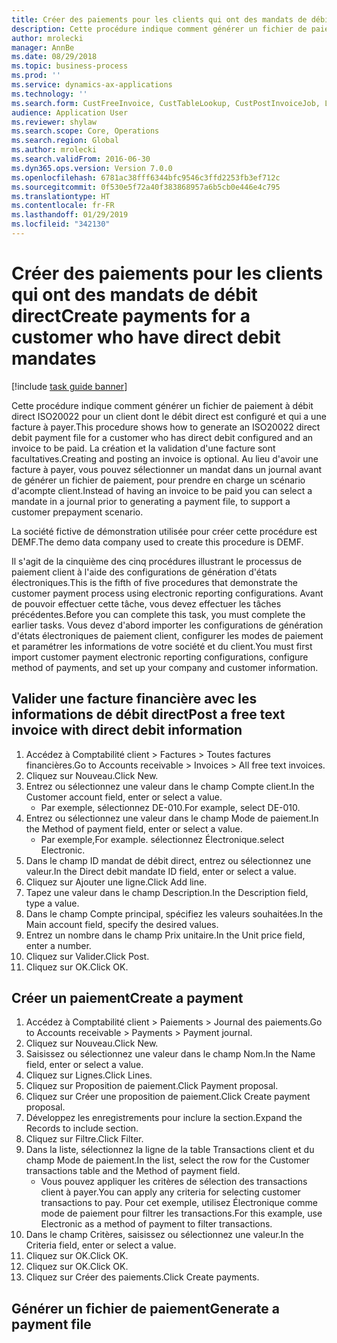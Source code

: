 ```yaml
---
title: Créer des paiements pour les clients qui ont des mandats de débit direct
description: Cette procédure indique comment générer un fichier de paiement à débit direct ISO20022 pour un client dont le débit direct est configuré et qui a une facture à payer.
author: mrolecki
manager: AnnBe
ms.date: 08/29/2018
ms.topic: business-process
ms.prod: ''
ms.service: dynamics-ax-applications
ms.technology: ''
ms.search.form: CustFreeInvoice, CustTableLookup, CustPostInvoiceJob, LedgerJournalTable, LedgerJournalTransCustPaym, SysQueryForm, CustPaymProposalEdit, BankAccountTableLookUp
audience: Application User
ms.reviewer: shylaw
ms.search.scope: Core, Operations
ms.search.region: Global
ms.author: mrolecki
ms.search.validFrom: 2016-06-30
ms.dyn365.ops.version: Version 7.0.0
ms.openlocfilehash: 6781ac38fff6344bfc9546c3ffd2253fb3ef712c
ms.sourcegitcommit: 0f530e5f72a40f383868957a6b5cb0e446e4c795
ms.translationtype: HT
ms.contentlocale: fr-FR
ms.lasthandoff: 01/29/2019
ms.locfileid: "342130"
---
```

# <a name="create-payments-for-a-customer-who-have-direct-debit-mandates"></a><span data-ttu-id="c3cc6-103">Créer des paiements pour les clients qui ont des mandats de débit direct</span><span class="sxs-lookup"><span data-stu-id="c3cc6-103">Create payments for a customer who have direct debit mandates</span></span>

[!include [task guide banner](../../includes/task-guide-banner.md)]

<span data-ttu-id="c3cc6-104">Cette procédure indique comment générer un fichier de paiement à débit direct ISO20022 pour un client dont le débit direct est configuré et qui a une facture à payer.</span><span class="sxs-lookup"><span data-stu-id="c3cc6-104">This procedure shows how to generate an ISO20022 direct debit payment file for a customer who has direct debit configured and an invoice to be paid.</span></span> <span data-ttu-id="c3cc6-105">La création et la validation d'une facture sont facultatives.</span><span class="sxs-lookup"><span data-stu-id="c3cc6-105">Creating and posting an invoice is optional.</span></span> <span data-ttu-id="c3cc6-106">Au lieu d'avoir une facture à payer, vous pouvez sélectionner un mandat dans un journal avant de générer un fichier de paiement, pour prendre en charge un scénario d'acompte client.</span><span class="sxs-lookup"><span data-stu-id="c3cc6-106">Instead of having an invoice to be paid you can select a mandate in a journal prior to generating a payment file, to support a customer prepayment scenario.</span></span>



<span data-ttu-id="c3cc6-107">La société fictive de démonstration utilisée pour créer cette procédure est DEMF.</span><span class="sxs-lookup"><span data-stu-id="c3cc6-107">The demo data company used to create this procedure is DEMF.</span></span>



<span data-ttu-id="c3cc6-108">Il s'agit de la cinquième des cinq procédures illustrant le processus de paiement client à l'aide des configurations de génération d'états électroniques.</span><span class="sxs-lookup"><span data-stu-id="c3cc6-108">This is the fifth of five procedures that demonstrate the customer payment process using electronic reporting configurations.</span></span> <span data-ttu-id="c3cc6-109">Avant de pouvoir effectuer cette tâche, vous devez effectuer les tâches précédentes.</span><span class="sxs-lookup"><span data-stu-id="c3cc6-109">Before you can complete this task, you must complete the earlier tasks.</span></span> <span data-ttu-id="c3cc6-110">Vous devez d'abord importer les configurations de génération d'états électroniques de paiement client, configurer les modes de paiement et paramétrer les informations de votre société et du client.</span><span class="sxs-lookup"><span data-stu-id="c3cc6-110">You must first import customer payment electronic reporting configurations, configure method of payments, and set up your company and customer information.</span></span> 


## <a name="post-a-free-text-invoice-with-direct-debit-information"></a><span data-ttu-id="c3cc6-111">Valider une facture financière avec les informations de débit direct</span><span class="sxs-lookup"><span data-stu-id="c3cc6-111">Post a free text invoice with direct debit information</span></span>
1. <span data-ttu-id="c3cc6-112">Accédez à Comptabilité client > Factures > Toutes factures financières.</span><span class="sxs-lookup"><span data-stu-id="c3cc6-112">Go to Accounts receivable > Invoices > All free text invoices.</span></span>
2. <span data-ttu-id="c3cc6-113">Cliquez sur Nouveau.</span><span class="sxs-lookup"><span data-stu-id="c3cc6-113">Click New.</span></span>
3. <span data-ttu-id="c3cc6-114">Entrez ou sélectionnez une valeur dans le champ Compte client.</span><span class="sxs-lookup"><span data-stu-id="c3cc6-114">In the Customer account field, enter or select a value.</span></span>
    * <span data-ttu-id="c3cc6-115">Par exemple, sélectionnez DE-010.</span><span class="sxs-lookup"><span data-stu-id="c3cc6-115">For example, select DE-010.</span></span>  
4. <span data-ttu-id="c3cc6-116">Entrez ou sélectionnez une valeur dans le champ Mode de paiement.</span><span class="sxs-lookup"><span data-stu-id="c3cc6-116">In the Method of payment field, enter or select a value.</span></span>
    * <span data-ttu-id="c3cc6-117">Par exemple,</span><span class="sxs-lookup"><span data-stu-id="c3cc6-117">For example.</span></span> <span data-ttu-id="c3cc6-118">sélectionnez Électronique.</span><span class="sxs-lookup"><span data-stu-id="c3cc6-118">select Electronic.</span></span>  
5. <span data-ttu-id="c3cc6-119">Dans le champ ID mandat de débit direct, entrez ou sélectionnez une valeur.</span><span class="sxs-lookup"><span data-stu-id="c3cc6-119">In the Direct debit mandate ID field, enter or select a value.</span></span>
6. <span data-ttu-id="c3cc6-120">Cliquez sur Ajouter une ligne.</span><span class="sxs-lookup"><span data-stu-id="c3cc6-120">Click Add line.</span></span>
7. <span data-ttu-id="c3cc6-121">Tapez une valeur dans le champ Description.</span><span class="sxs-lookup"><span data-stu-id="c3cc6-121">In the Description field, type a value.</span></span>
8. <span data-ttu-id="c3cc6-122">Dans le champ Compte principal, spécifiez les valeurs souhaitées.</span><span class="sxs-lookup"><span data-stu-id="c3cc6-122">In the Main account field, specify the desired values.</span></span>
9. <span data-ttu-id="c3cc6-123">Entrez un nombre dans le champ Prix unitaire.</span><span class="sxs-lookup"><span data-stu-id="c3cc6-123">In the Unit price field, enter a number.</span></span>
10. <span data-ttu-id="c3cc6-124">Cliquez sur Valider.</span><span class="sxs-lookup"><span data-stu-id="c3cc6-124">Click Post.</span></span>
11. <span data-ttu-id="c3cc6-125">Cliquez sur OK.</span><span class="sxs-lookup"><span data-stu-id="c3cc6-125">Click OK.</span></span>

## <a name="create-a-payment"></a><span data-ttu-id="c3cc6-126">Créer un paiement</span><span class="sxs-lookup"><span data-stu-id="c3cc6-126">Create a payment</span></span>
1. <span data-ttu-id="c3cc6-127">Accédez à Comptabilité client > Paiements > Journal des paiements.</span><span class="sxs-lookup"><span data-stu-id="c3cc6-127">Go to Accounts receivable > Payments > Payment journal.</span></span>
2. <span data-ttu-id="c3cc6-128">Cliquez sur Nouveau.</span><span class="sxs-lookup"><span data-stu-id="c3cc6-128">Click New.</span></span>
3. <span data-ttu-id="c3cc6-129">Saisissez ou sélectionnez une valeur dans le champ Nom.</span><span class="sxs-lookup"><span data-stu-id="c3cc6-129">In the Name field, enter or select a value.</span></span>
4. <span data-ttu-id="c3cc6-130">Cliquez sur Lignes.</span><span class="sxs-lookup"><span data-stu-id="c3cc6-130">Click Lines.</span></span>
5. <span data-ttu-id="c3cc6-131">Cliquez sur Proposition de paiement.</span><span class="sxs-lookup"><span data-stu-id="c3cc6-131">Click Payment proposal.</span></span>
6. <span data-ttu-id="c3cc6-132">Cliquez sur Créer une proposition de paiement.</span><span class="sxs-lookup"><span data-stu-id="c3cc6-132">Click Create payment proposal.</span></span>
7. <span data-ttu-id="c3cc6-133">Développez les enregistrements pour inclure la section.</span><span class="sxs-lookup"><span data-stu-id="c3cc6-133">Expand the Records to include section.</span></span>
8. <span data-ttu-id="c3cc6-134">Cliquez sur Filtre.</span><span class="sxs-lookup"><span data-stu-id="c3cc6-134">Click Filter.</span></span>
9. <span data-ttu-id="c3cc6-135">Dans la liste, sélectionnez la ligne de la table Transactions client et du champ Mode de paiement.</span><span class="sxs-lookup"><span data-stu-id="c3cc6-135">In the list, select the row for the Customer transactions table and the Method of payment field.</span></span>
    * <span data-ttu-id="c3cc6-136">Vous pouvez appliquer les critères de sélection des transactions client à payer.</span><span class="sxs-lookup"><span data-stu-id="c3cc6-136">You can apply any criteria for selecting customer transactions to pay.</span></span> <span data-ttu-id="c3cc6-137">Pour cet exemple, utilisez Électronique comme mode de paiement pour filtrer les transactions.</span><span class="sxs-lookup"><span data-stu-id="c3cc6-137">For this example, use Electronic as a method of payment to filter transactions.</span></span>  
10. <span data-ttu-id="c3cc6-138">Dans le champ Critères, saisissez ou sélectionnez une valeur.</span><span class="sxs-lookup"><span data-stu-id="c3cc6-138">In the Criteria field, enter or select a value.</span></span>
11. <span data-ttu-id="c3cc6-139">Cliquez sur OK.</span><span class="sxs-lookup"><span data-stu-id="c3cc6-139">Click OK.</span></span>
12. <span data-ttu-id="c3cc6-140">Cliquez sur OK.</span><span class="sxs-lookup"><span data-stu-id="c3cc6-140">Click OK.</span></span>
13. <span data-ttu-id="c3cc6-141">Cliquez sur Créer des paiements.</span><span class="sxs-lookup"><span data-stu-id="c3cc6-141">Click Create payments.</span></span>

## <a name="generate-a-payment-file"></a><span data-ttu-id="c3cc6-142">Générer un fichier de paiement</span><span class="sxs-lookup"><span data-stu-id="c3cc6-142">Generate a payment file</span></span>

